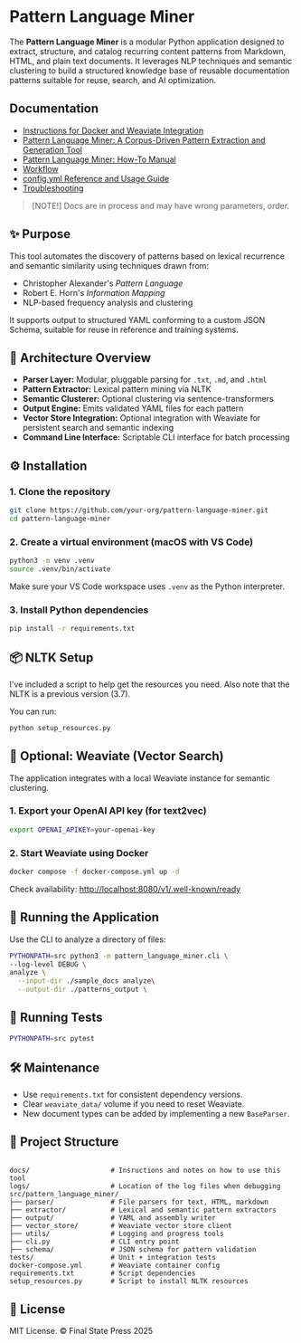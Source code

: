 # Pattern Language Miner

The **Pattern Language Miner** is a modular Python application designed to extract, structure, and catalog recurring content patterns from Markdown, HTML, and plain text documents. It leverages NLP techniques and semantic clustering to build a structured knowledge base of reusable documentation patterns suitable for reuse, search, and AI optimization.

## Documentation

* [Instructions for Docker and Weaviate Integration](docs/instructions_for_docker.md)
* [Pattern Language Miner: A Corpus-Driven Pattern Extraction and Generation Tool](docs/application-design.md)
* [Pattern Language Miner: How-To Manual](docs/application-guide.md)
* [Workflow](docs/workflow.md)
* [config.yml Reference and Usage Guide](docs/configuration-file-reference.md)
* [Troubleshooting](docs/troubleshooting.md)

> [NOTE!]
> Docs are in process and may have wrong parameters, order.

## ✨ Purpose

This tool automates the discovery of patterns based on lexical recurrence and semantic similarity using techniques drawn from:

* Christopher Alexander's *Pattern Language*
* Robert E. Horn's *Information Mapping*
* NLP-based frequency analysis and clustering

It supports output to structured YAML conforming to a custom JSON Schema, suitable for reuse in reference and training systems.
## 🧱 Architecture Overview

* **Parser Layer:** Modular, pluggable parsing for `.txt`, `.md`, and `.html`
* **Pattern Extractor:** Lexical pattern mining via NLTK
* **Semantic Clusterer:** Optional clustering via sentence-transformers
* **Output Engine:** Emits validated YAML files for each pattern
* **Vector Store Integration:** Optional integration with Weaviate for persistent search and semantic indexing
* **Command Line Interface:** Scriptable CLI interface for batch processing
## ⚙️ Installation

### 1. Clone the repository

```bash
git clone https://github.com/your-org/pattern-language-miner.git
cd pattern-language-miner
```

### 2. Create a virtual environment (macOS with VS Code)

```bash
python3 -m venv .venv
source .venv/bin/activate
```

Make sure your VS Code workspace uses `.venv` as the Python interpreter.

### 3. Install Python dependencies

```bash
pip install -r requirements.txt
```
## 📦 NLTK Setup

I've included a script to help get the resources you need. Also note that the NLTK is a previous version (3.7).

You can run:

```bash
python setup_resources.py
```

## 🧠 Optional: Weaviate (Vector Search)

The application integrates with a local Weaviate instance for semantic clustering.

### 1. Export your OpenAI API key (for text2vec)

```bash
export OPENAI_APIKEY=your-openai-key
```

### 2. Start Weaviate using Docker

```bash
docker compose -f docker-compose.yml up -d
```

Check availability: [http://localhost:8080/v1/.well-known/ready](http://localhost:8080/v1/.well-known/ready)
## 🚀 Running the Application

Use the CLI to analyze a directory of files:

```bash
PYTHONPATH=src python3 -m pattern_language_miner.cli \
--log-level DEBUG \
analyze \
  --input-dir ./sample_docs analyze\
  --output-dir ./patterns_output \
```
## 🧪 Running Tests

```bash
PYTHONPATH=src pytest
```
## 🛠 Maintenance

* Use `requirements.txt` for consistent dependency versions.
* Clear `weaviate_data/` volume if you need to reset Weaviate.
* New document types can be added by implementing a new `BaseParser`.
## 📁 Project Structure

```

docs/                    # Insructions and notes on how to use this tool
logs/                    # Location of the log files when debugging
src/pattern_language_miner/
├── parser/              # File parsers for text, HTML, markdown
├── extractor/           # Lexical and semantic pattern extractors
├── output/              # YAML and assembly writer
├── vector_store/        # Weaviate vector store client
├── utils/               # Logging and progress tools
├── cli.py               # CLI entry point
├── schema/              # JSON schema for pattern validation
tests/                   # Unit + integration tests
docker-compose.yml       # Weaviate container config
requirements.txt         # Script dependencies
setup_resources.py       # Script to install NLTK resources
```
## 📄 License

MIT License. © Final State Press 2025